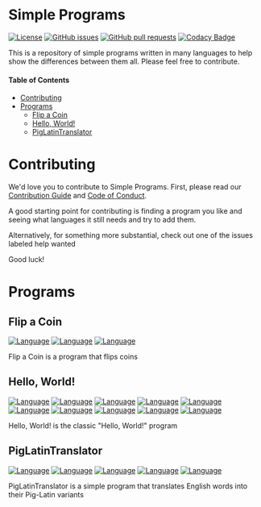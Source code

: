 # Simple Programs

[![License](https://img.shields.io/badge/license-BSD%203--Clause-blue.svg)](https://opensource.org/licenses/BSD-3-Clause)
[![GitHub issues](https://img.shields.io/github/issues/Mrtops/Simple-Programs.svg)](https://github.com/Mrtops/Simple-Programs/issues)
[![GitHub pull requests](https://img.shields.io/github/issues-pr/Mrtops/Simple-Programs.svg)](https://github.com/Mrtops/Simple-Programs/pulls)
[![Codacy Badge](https://api.codacy.com/project/badge/Grade/1660daa3396946619972e9e915dc4204)](https://www.codacy.com/app/mrtops03/Simple-Programs?utm_source=github.com&amp;utm_medium=referral&amp;utm_content=Mrtops/Simple-Programs&amp;utm_campaign=Badge_Grade)

This is a repository of simple programs written in many languages to help show the differences between them all. Please feel free to contribute.

#### Table of Contents

*   [Contributing](#contributing)
*   [Programs](#programs)
    *   [Flip a Coin](#flip-a-coin)
    *   [Hello, World!](#hello-world)
    *   [PigLatinTranslator](#piglatintranslator)

# Contributing

We'd love you to contribute to Simple Programs. First, please read our [Contribution Guide](https://github.com/Mrtops/Simple-Programs/blob/master/docs/CONTRIBUTING.md#contributing-to-simple-programs) and
[Code of Conduct](https://github.com/Mrtops/Simple-Programs/blob/master/docs/CODE_OF_CONDUCT.md#code-of-conduct).

A good starting point for contributing is finding a program you like and seeing what languages it still needs and try to add them.

Alternatively, for something more substantial, check out one of the issues labeled help wanted

Good luck!

# Programs

## Flip a Coin
[![Language](https://img.shields.io/badge/language-JavaScript-F7DF1E.svg)](https://github.com/Mrtops/Simple-Programs/blob/master/JavaScript/Flip-a-Coin.js)
[![Language](https://img.shields.io/badge/language-Python-3673A6.svg)](https://github.com/Mrtops/Simple-Programs/blob/master/Python/Flip-a-Coin.py)
[![Language](https://img.shields.io/badge/language-Ruby-B11205.svg)](https://github.com/Mrtops/Simple-Programs/blob/master/Ruby/Flip-a-Coin.rb)

Flip a Coin is a program that flips coins

## Hello, World!

[![Language](https://img.shields.io/badge/language-C%23-9B4F97.svg)](https://github.com/Mrtops/Simple-Programs/blob/master/C%23/Hello-World.cs)
[![Language](https://img.shields.io/badge/language-C++-659AD2.svg)](https://github.com/Mrtops/Simple-Programs/blob/master/C%2B%2B/Hello-World.cpp)
[![Language](https://img.shields.io/badge/language-C-A8B9CC.svg)](https://github.com/Mrtops/Simple-Programs/blob/master/C/Hello-World.c)
[![Language](https://img.shields.io/badge/language-Java-5382A1.svg)](https://github.com/Mrtops/Simple-Programs/blob/master/Java/Hello-World.java)
[![Language](https://img.shields.io/badge/language-JavaScript-F7DF1E.svg)](https://github.com/Mrtops/Simple-Programs/blob/master/JavaScript/Hello-World.js)
[![Language](https://img.shields.io/badge/language-Objective--C-FF891E.svg)](https://github.com/Mrtops/Simple-Programs/blob/master/Objective-C/Hello-World.m)
[![Language](https://img.shields.io/badge/language-Perl-4E5D84.svg)](https://github.com/Mrtops/Simple-Programs/blob/master/Perl/Hello-World.pl)
[![Language](https://img.shields.io/badge/language-Python-3673A6.svg)](https://github.com/Mrtops/Simple-Programs/blob/master/Python/Hello-World.py)
[![Language](https://img.shields.io/badge/language-Ruby-B11205.svg)](https://github.com/Mrtops/Simple-Programs/blob/master/Ruby/Hello-World.rb)
[![Language](https://img.shields.io/badge/language-Swift-FC3A26.svg)](https://github.com/Mrtops/Simple-Programs/blob/master/Swift/Hello-World.swift)

Hello, World! is the classic "Hello, World!" program

## PigLatinTranslator

[![Language](https://img.shields.io/badge/language-JavaScript-F7DF1E.svg)](https://github.com/Mrtops/Simple-Programs/blob/master/JavaScript/PigLatinTranslator.js)
[![Language](https://img.shields.io/badge/language-Python-3673A6.svg)](https://github.com/Mrtops/Simple-Programs/blob/master/Python/PigLatinTranslator.py)
[![Language](https://img.shields.io/badge/language-C-A8B9CC.svg)](https://github.com/Mrtops/Simple-Programs/blob/master/C/PigLatinTranslator.c)
[![Language](https://img.shields.io/badge/language-Ruby-B11205.svg)](https://github.com/Mrtops/Simple-Programs/blob/master/Ruby/PigLatinTranslator.rb)
[![Language](https://img.shields.io/badge/language-Swift-FC3A26.svg)](https://github.com/Mrtops/Simple-Programs/blob/master/Swift/PigLatinTranslator.swift)

PigLatinTranslator is a simple program that translates English words into their Pig-Latin variants
